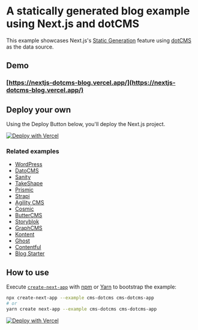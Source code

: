 # A statically generated blog example using Next.js and dotCMS

This example showcases Next.js's [Static Generation](https://nextjs.org/docs/basic-features/pages) feature using [dotCMS](https://dotcms.com/) as the data source.

## Demo

### [https://nextjs-dotcms-blog.vercel.app/](https://nextjs-dotcms-blog.vercel.app/)

## Deploy your own

Using the Deploy Button below, you'll deploy the Next.js project.

[![Deploy with Vercel](https://vercel.com/button)](https://vercel.com/new/git/external?repository-url=https%3A%2F%2Fgithub.com%2FdotCMS%2Fnext.js%2Ftree%2Fcanary%2Fexamples%2Fcms-dotcms&project-name=nextjs-dotcms-blog&repository-name=nextjs-dotcms-blog&demo-title=Next.js+Blog&demo-description=Static+blog+with+multiple+authors+using+Preview+Mode&demo-url=https%3A%2F%2Fnext-blog-dotcms.vercel.app%2F)

### Related examples

- [WordPress](/examples/cms-wordpress)
- [DatoCMS](/examples/cms-datocms)
- [Sanity](/examples/cms-sanity)
- [TakeShape](/examples/cms-takeshape)
- [Prismic](/examples/cms-prismic)
- [Strapi](/examples/cms-strapi)
- [Agility CMS](/examples/cms-agilitycms)
- [Cosmic](/examples/cms-cosmic)
- [ButterCMS](/examples/cms-buttercms)
- [Storyblok](/examples/cms-storyblok)
- [GraphCMS](/examples/cms-graphcms)
- [Kontent](/examples/cms-kontent)
- [Ghost](/examples/cms-ghost)
- [Contentful](/examples/cms-contentful)
- [Blog Starter](/examples/blog-starter)

## How to use

Execute [`create-next-app`](https://github.com/vercel/next.js/tree/canary/packages/create-next-app) with [npm](https://docs.npmjs.com/cli/init) or [Yarn](https://yarnpkg.com/lang/en/docs/cli/create/) to bootstrap the example:

```bash
npx create-next-app --example cms-dotcms cms-dotcms-app
# or
yarn create next-app --example cms-dotcms cms-dotcms-app
```

[![Deploy with Vercel](https://vercel.com/button)](https://vercel.com/new/git/external?repository-url=https%3A%2F%2Fgithub.com%2Fvercel%2Fnext.js%2Ftree%2Fcanary%2Fexamples%2Fcms-dotcms&project-name=nextjs-dotcms-blog&repository-name=nextjs-dotcms-blog&demo-title=Next.js+Blog&demo-description=Static+blog+with+multiple+authors+using+Preview+Mode&demo-url=https%3A%2F%2Fnext-blog-dotcms.vercel.app%2F)
